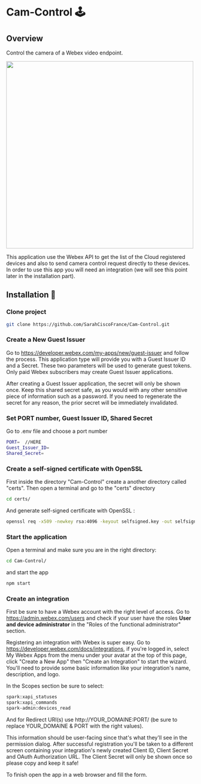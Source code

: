 # Cam-Control 🕹

## Overview

Control the camera of a Webex video endpoint.

<img src="https://raw.githubusercontent.com/SarahCiscoFrance/Cam-Control/master/visual.png" width="500">

This application use the Webex API to get the list of the Cloud registered devices and also to send camera control request directly to these devices.
In order to use this app you will need an integration (we will see this point later in the installation part).

## Installation 🔨

### Clone project

```bash
git clone https://github.com/SarahCiscoFrance/Cam-Control.git
```

### Create a New Guest Issuer

Go to https://developer.webex.com/my-apps/new/guest-issuer and follow the process. This application type will provide you with a Guest Issuer ID and a Secret. These two parameters will be used to generate guest tokens. Only paid Webex subscribers may create Guest Issuer applications.

After creating a Guest Issuer application, the secret will only be shown once. Keep this shared secret safe, as you would with any other sensitive piece of information such as a password. If you need to regenerate the secret for any reason, the prior secret will be immediately invalidated.

### Set PORT number, Guest Issuer ID, Shared Secret

Go to .env file and choose a port number

```bash
PORT=  //HERE
Guest_Issuer_ID=
Shared_Secret=
```

### Create a self-signed certificate with OpenSSL

First inside the directory "Cam-Control" create a another directory called "certs".
Then open a terminal and go to the "certs" directory

```bash
cd certs/
```

And generate self-signed certificate with OpenSSL :

```bash
openssl req -x509 -newkey rsa:4096 -keyout selfsigned.key -out selfsigned.crt -days 365
```

### Start the application

Open a terminal and make sure you are in the right directory:

```bash
cd Cam-Control/
```

and start the app

```bash
npm start
```

### Create an integration

First be sure to have a Webex account with the right level of access. Go to https://admin.webex.com/users and check if your user have the roles **User and device administrator** in the "Roles of the functional administrator" section.

Registering an integration with Webex is super easy. Go to https://developer.webex.com/docs/integrations, if you're logged in, select My Webex Apps from the menu under your avatar at the top of this page, click "Create a New App" then "Create an Integration" to start the wizard. You'll need to provide some basic information like your integration's name, description, and logo.

In the Scopes section be sure to select:

```bash
spark:xapi_statuses
spark:xapi_commands
spark-admin:devices_read
```

And for Redirect URI(s) use http://YOUR_DOMAINE:PORT/ (be sure to replace YOUR_DOMAINE & PORT with the right values).

This information should be user-facing since that's what they'll see in the permission dialog. After successful registration you'll be taken to a different screen containing your integration's newly created Client ID, Client Secret and OAuth Authorization URL.
The Client Secret will only be shown once so please copy and keep it safe!

To finish open the app in a web browser and fill the form.
